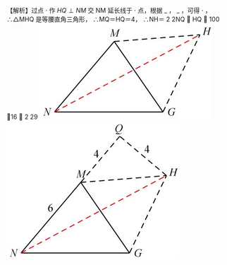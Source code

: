 【解析】过点 $\cdot$ 作 $H Q \perp N M$ 交 NM 延长线于 $\cdot$ 点，根据 $\_$ ， $\_$ ，可得 $\cdot$ ，∴△MHQ 是等腰直角三角形， ∴MQ＝HQ＝4， ∴NH＝ 2 2NQ  HQ  100 16  2 29
![](<../../qs_image_DB/专题2-2_费马点与加权费马点详细总结（解析版）/0fc770b7501a7c54de057d6ff1c051ee65f1b1e5729d6c679598b26800b8db34.jpg>)
![](<../../qs_image_DB/专题2-2_费马点与加权费马点详细总结（解析版）/b3a9a6c3c1c76adb80dfa260b20610e7e4239be974113df22dda4a4d8012747e.jpg>)
